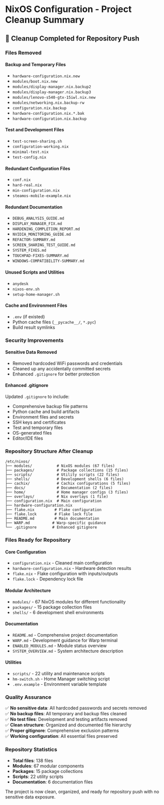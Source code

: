 # NixOS Configuration - Project Cleanup Summary

## 🧹 Cleanup Completed for Repository Push

### Files Removed

#### Backup and Temporary Files
- `hardware-configuration.nix.new`
- `modules/boot.nix.new`
- `modules/display-manager.nix.backup2`
- `modules/display-manager.nix.backup3`
- `modules/lenovo-s540-gtx-15iwl.nix.new`
- `modules/networking.nix.backup-rw`
- `configuration.nix.backup`
- `hardware-configuration.nix.*.bak`
- `hardware-configuration.nix.backup`

#### Test and Development Files
- `test-screen-sharing.sh`
- `configuration-working.nix`
- `minimal-test.nix`
- `test-config.nix`

#### Redundant Configuration Files
- `conf.nix`
- `hard-real.nix`
- `min-configuration.nix`
- `steamos-mobile-example.nix`

#### Redundant Documentation
- `DEBUG_ANALYSIS_GUIDE.md`
- `DISPLAY_MANAGER_FIX.md`
- `HARDENING_COMPLETION_REPORT.md`
- `NVIDIA_MONITORING_GUIDE.md`
- `REFACTOR-SUMMARY.md`
- `SCREEN_SHARING_TEST_GUIDE.md`
- `SYSTEM_FIXES.md`
- `TOUCHPAD-FIXES-SUMMARY.md`
- `WINDOWS-COMPATIBILITY-SUMMARY.md`

#### Unused Scripts and Utilities
- `anydesk`
- `nixos-env.sh`
- `setup-home-manager.sh`

#### Cache and Environment Files
- `.env` (if existed)
- Python cache files (`__pycache__/`, `*.pyc`)
- Build result symlinks

### Security Improvements

#### Sensitive Data Removed
- Removed hardcoded WiFi passwords and credentials
- Cleaned up any accidentally committed secrets
- Enhanced `.gitignore` for better protection

#### Enhanced .gitignore
Updated `.gitignore` to include:
- Comprehensive backup file patterns
- Python cache and build artifacts
- Environment files and secrets
- SSH keys and certificates
- Test and temporary files
- OS-generated files
- Editor/IDE files

### Repository Structure After Cleanup

```
/etc/nixos/
├── modules/           # NixOS modules (67 files)
├── packages/          # Package collections (15 files)
├── scripts/           # Utility scripts (22 files)
├── shells/            # Development shells (6 files)
├── cachix/            # Cachix configurations (5 files)
├── docs/              # Documentation (2 files)
├── home/              # Home manager configs (3 files)
├── overlays/          # Nix overlays (1 file)
├── configuration.nix  # Main configuration
├── hardware-configuration.nix
├── flake.nix         # Flake configuration
├── flake.lock        # Flake lock file
├── README.md         # Main documentation
├── WARP.md          # Warp-specific guidance
└── .gitignore       # Enhanced gitignore
```

### Files Ready for Repository

#### Core Configuration
- `configuration.nix` - Cleaned main configuration
- `hardware-configuration.nix` - Hardware detection results
- `flake.nix` - Flake configuration with inputs/outputs
- `flake.lock` - Dependency lock file

#### Modular Architecture  
- `modules/` - 67 NixOS modules for different functionality
- `packages/` - 15 package collection files
- `shells/` - 6 development shell environments

#### Documentation
- `README.md` - Comprehensive project documentation
- `WARP.md` - Development guidance for Warp terminal
- `ENABLED_MODULES.md` - Module status overview
- `SYSTEM_OVERVIEW.md` - System architecture description

#### Utilities
- `scripts/` - 22 utility and maintenance scripts
- `hm-switch.sh` - Home Manager switching script
- `.env.example` - Environment variable template

### Quality Assurance

✅ **No sensitive data**: All hardcoded passwords and secrets removed  
✅ **No backup files**: All temporary and backup files cleaned  
✅ **No test files**: Development and testing artifacts removed  
✅ **Clean structure**: Organized and documented file hierarchy  
✅ **Proper gitignore**: Comprehensive exclusion patterns  
✅ **Working configuration**: All essential files preserved  

### Repository Statistics

- **Total files**: 138 files
- **Modules**: 67 modular components
- **Packages**: 15 package collections  
- **Scripts**: 22 utility scripts
- **Documentation**: 6 documentation files

The project is now clean, organized, and ready for repository push with no sensitive data exposure.
